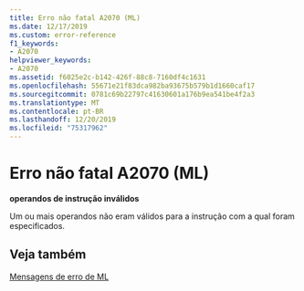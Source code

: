 ```yaml
---
title: Erro não fatal A2070 (ML)
ms.date: 12/17/2019
ms.custom: error-reference
f1_keywords:
- A2070
helpviewer_keywords:
- A2070
ms.assetid: f6025e2c-b142-426f-88c8-7160df4c1631
ms.openlocfilehash: 55671e21f83dca982ba93675b579b1d1660caf17
ms.sourcegitcommit: 0781c69b22797c41630601a176b9ea541be4f2a3
ms.translationtype: MT
ms.contentlocale: pt-BR
ms.lasthandoff: 12/20/2019
ms.locfileid: "75317962"
---
```

# <a name="ml-nonfatal-error-a2070"></a>Erro não fatal A2070 (ML)

**operandos de instrução inválidos**

Um ou mais operandos não eram válidos para a instrução com a qual foram especificados.

## <a name="see-also"></a>Veja também

[Mensagens de erro de ML](ml-error-messages.md)
